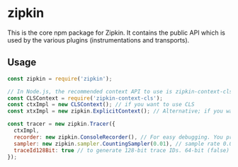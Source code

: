 # zipkin

This is the core npm package for Zipkin. It contains the public API which is used by the various
plugins (instrumentations and transports).

## Usage

```javascript
const zipkin = require('zipkin');

// In Node.js, the recommended context API to use is zipkin-context-cls.
const CLSContext = require('zipkin-context-cls');
const ctxImpl = new CLSContext(); // if you want to use CLS
const xtxImpl = new zipkin.ExplicitContext(); // Alternative; if you want to pass around the context manually

const tracer = new zipkin.Tracer({
  ctxImpl,
  recorder: new zipkin.ConsoleRecorder(), // For easy debugging. You probably want to use an actual implementation, like Kafka or Scribe.
  sampler: new zipkin.sampler.CountingSampler(0.01), // sample rate 0.01 will sample 1 % of all incoming requests
  traceId128Bit: true // to generate 128-bit trace IDs. 64-bit (false) is default
});
```
